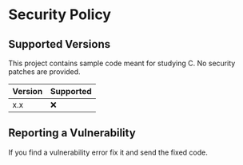 # Security Policy

## Supported Versions

This project contains sample code meant for studying C.
No security patches are provided.

| Version | Supported          |
| ------- | ------------------ |
| x.x     | :x:                |

## Reporting a Vulnerability

If you find a vulnerability error fix it and send the fixed code.
